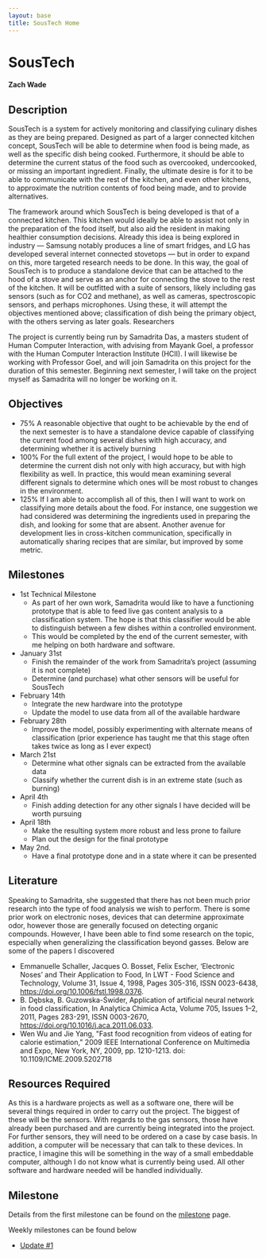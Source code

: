 ```yaml
---
layout: base
title: SousTech Home
---
```


# SousTech
#### Zach Wade
		
## Description

SousTech is a system for actively monitoring and classifying culinary dishes as they are being prepared. Designed as part of a larger connected kitchen concept, SousTech will be able to determine when food is being made, as well as the specific dish being cooked. Furthermore, it should be able to determine the current status of the food such as overcooked, undercooked, or missing an important ingredient. Finally, the ultimate desire is for it to be able to communicate with the rest of the kitchen, and even other kitchens, to approximate the nutrition contents of food being made, and to provide alternatives. 

The framework around which SousTech is being developed is that of a connected kitchen. This kitchen would ideally be able to assist not only in the preparation of the food itself, but also aid the resident in making healthier consumption decisions. Already this idea is being explored in industry — Samsung notably produces a line of smart fridges, and LG has developed several internet connected stovetops — but in order to expand on this, more targeted research needs to be done. In this way, the goal of SousTech is to produce a standalone device that can be attached to the hood of a stove and serve as an anchor for connecting the stove to the rest of the kitchen. It will be outfitted with a suite of sensors, likely including gas sensors (such as for CO2 and methane), as well as cameras, spectroscopic sensors, and perhaps microphones. Using these, it will attempt the objectives mentioned above; classification of dish being the primary object, with the others serving as later goals. 
Researchers

The project is currently being run by Samadrita Das, a masters student of Human Computer Interaction, with advising from Mayank Goel, a professor with the Human Computer Interaction Institute (HCII). I will likewise be working with Professor Goel, and will join Samadrita on this project for the duration of this semester. Beginning next semester, I will take on the project myself as Samadrita will no longer be working on it. 

## Objectives 

 - 75% A reasonable objective that ought to be achievable by the end of the next semester is to have a standalone device capable of classifying the current food among several dishes with high accuracy, and determining whether it is actively burning
 - 100% For the full extent of the project, I would hope to be able to determine the current dish not only with high accuracy, but with high flexibility as well. In practice, this would mean examining several different signals to determine which ones will be most robust to changes in the environment.
 - 125% If I am able to accomplish all of this, then I will want to work on classifying more details about the food. For instance, one suggestion we had considered was determining the ingredients used in preparing the dish, and looking for some that are absent. Another avenue for development lies in cross-kitchen communication, specifically in automatically sharing recipes that are similar, but improved by some metric. 

## Milestones

 - 1st Technical Milestone
   - As part of her own work, Samadrita would like to have a functioning prototype that is able to feed live gas content analysis to a classification system. The hope is that this classifier would be able to distinguish between a few dishes within a controlled environment. 
   - This would be completed by the end of the current semester, with me helping on both hardware and software.
 - January 31st
   - Finish the remainder of the work from Samadrita’s project (assuming it is not complete)
   - Determine (and purchase) what other sensors will be useful for SousTech  
 - February 14th
   - Integrate the new hardware into the prototype
   - Update the model to use data from all of the available hardware
 - February 28th
   - Improve the model, possibly experimenting with alternate means of classification (prior experience has taught me that this stage often takes twice as long as I ever expect)
 - March 21st
   - Determine what other signals can be extracted from the available data
   - Classify whether the current dish is in an extreme state (such as burning)
 - April 4th
   - Finish adding detection for any other signals I have decided will be worth pursuing
 - April 18th
   - Make the resulting system more robust and less prone to failure
   - Plan out the design for the final prototype
 - May 2nd.
   - Have a final prototype done and in a state where it can be presented

## Literature

Speaking to Samadrita, she suggested that there has not been much prior research into the type of food analysis we wish to perform. There is some prior work on electronic noses, devices that can determine approximate odor, however those are generally focused on detecting organic compounds. However, I have been able to find some research on the topic, especially when generalizing the classification beyond gasses. Below are some of the papers I discovered

 - Emmanuelle Schaller, Jacques O. Bosset, Felix Escher, ‘Electronic Noses’ and Their Application to Food, In LWT - Food Science and Technology, Volume 31, Issue 4, 1998, Pages 305-316, ISSN 0023-6438, https://doi.org/10.1006/fstl.1998.0376.
 - B. Dębska, B. Guzowska-Świder, Application of artificial neural network in food classification, In Analytica Chimica Acta, Volume 705, Issues 1–2, 2011, Pages 283-291, ISSN 0003-2670, https://doi.org/10.1016/j.aca.2011.06.033.
 - Wen Wu and Jie Yang, "Fast food recognition from videos of eating for calorie estimation," 2009 IEEE International Conference on Multimedia and Expo, New York, NY, 2009, pp. 1210-1213. doi: 10.1109/ICME.2009.5202718

## Resources Required
	
As this is a hardware projects as well as a software one, there will be several things required in order to carry out the project. The biggest of these will be the sensors. With regards to the gas sensors, those have already been purchased and are currently being integrated into the project. For further sensors, they will need to be ordered on a case by case basis. In addition, a computer will be necessary that can talk to these devices. In practice, I imagine this will be something in the way of a small embeddable computer, although I do not know what is currently being used. All other software and hardware needed will be handled individually.

## Milestone

Details from the first milestone can be found on the [milestone](milestone) page.

Weekly milestones can be found below

 - [Update #1](update1)
